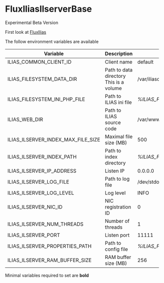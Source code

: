 # FluxIliasIlserverBase

Experimental Beta Version

First look at [FluxIlias](https://github.com/fluxapps/FluxIlias)

The follow environment variables are available

| Variable | Description | Default value |
| -------- | ----------- | ------------- |
| ILIAS_COMMON_CLIENT_ID | Client name | default |
| ILIAS_FILESYSTEM_DATA_DIR | Path to data directory<br>This is a volume | /var/iliasdata |
| ILIAS_FILESYSTEM_INI_PHP_FILE | Path to ILIAS ini file | *%ILIAS_FILESYSTEM_DATA_DIR%*/ilias.ini.php |
| ILIAS_WEB_DIR | Path to ILIAS source code | /var/www/html |
| ILIAS_ILSERVER_INDEX_MAX_FILE_SIZE | Maximal file size (MB) | 500 |
| ILIAS_ILSERVER_INDEX_PATH | Path to index directory | *%ILIAS_FILESYSTEM_DATA_DIR%*/ilserver |
| ILIAS_ILSERVER_IP_ADDRESS | Listen IP | 0.0.0.0 |
| ILIAS_ILSERVER_LOG_FILE | Path to log file | /dev/stdout |
| ILIAS_ILSERVER_LOG_LEVEL | Log level | INFO |
| ILIAS_ILSERVER_NIC_ID | NIC registration ID | 0 |
| ILIAS_ILSERVER_NUM_THREADS | Number of threads | 1 |
| ILIAS_ILSERVER_PORT | Listen port | 11111 |
| ILIAS_ILSERVER_PROPERTIES_PATH | Path to config file | *%ILIAS_FILESYSTEM_DATA_DIR%*/ilserver.properties |
| ILIAS_ILSERVER_RAM_BUFFER_SIZE | RAM buffer size (MB) | 256 |

Minimal variables required to set are **bold**
